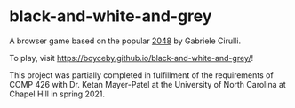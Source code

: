 # black-and-white-and-grey
A browser game based on the popular [2048](https://play2048.co/) by Gabriele Cirulli.

To play, visit https://boyceby.github.io/black-and-white-and-grey/!

This project was partially completed in fulfillment of the requirements of COMP 426 with Dr. Ketan Mayer-Patel at the University of North Carolina at Chapel Hill in spring 2021.
